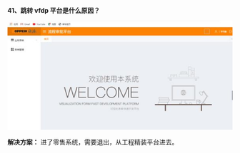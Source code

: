 <a name="bookmark40"></a>**41、跳转 vfdp 平台是什么原因？**

![](Aspose.Words.e73c43fe-fde1-4168-803d-975613665666.039.jpeg)

**解决方案：** 进了零售系统，需要退出，从工程精装平台进去。


